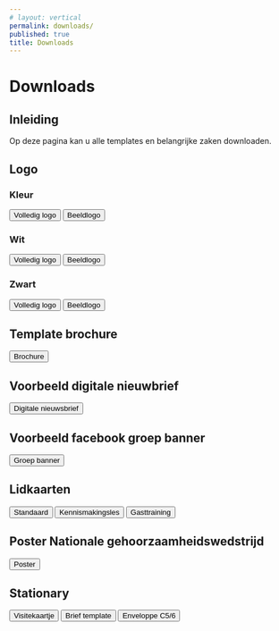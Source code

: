 ```yaml
---
# layout: vertical
permalink: downloads/
published: true
title: Downloads
---
```


# Downloads

## Inleiding

Op deze pagina kan u alle templates en belangrijke zaken downloaden.

## Logo

### Kleur

<a href="{{'images/downloads/logo_kleur/volledig.zip' | relative_url }}" download><button type="button" class="btn btn-primary btn-lg">Volledig logo</button></a>
<a href="{{'images/downloads/logo_kleur/beeld.zip' | relative_url }}" download><button type="button" class="btn btn-primary btn-lg">Beeldlogo</button></a>

### Wit

<a href="{{'images/downloads/logo_wit/DGH_beeldlogo_wit.png' | relative_url }}" download><button type="button" class="btn btn-primary btn-lg">Volledig logo</button></a>
<a href="{{'images/downloads/logo_wit/DGH_logo_wit.png' | relative_url }}" download><button type="button" class="btn btn-primary btn-lg">Beeldlogo</button></a>

### Zwart

<a href="{{'images/downloads/logo_zwart/volledig.zip' | relative_url }}" download><button type="button" class="btn btn-primary btn-lg">Volledig logo</button></a>
<a href="{{'images/downloads/logo_zwart/beeld.zip' | relative_url }}" download><button type="button" class="btn btn-primary btn-lg">Beeldlogo</button></a>

## Template brochure

<a href="{{'images/downloads/DGH_brochure-template.zip' | relative_url }}" download><button type="button" class="btn btn-primary btn-lg">Brochure</button></a>

## Voorbeeld digitale nieuwbrief

<a href="{{'images/downloads/DGH_dignieuwsbrief.zip' | relative_url }}" download><button type="button" class="btn btn-primary btn-lg">Digitale nieuwsbrief</button></a>

## Voorbeeld facebook groep banner

<a href="{{'images/downloads/DGH_fb-banner.zip' | relative_url }}" download><button type="button" class="btn btn-primary btn-lg">Groep banner</button></a>

## Lidkaarten

<a href="{{'images/downloads/lidkaarten/DGH_standaard.zip' | relative_url }}" download><button type="button" class="btn btn-primary btn-lg">Standaard</button></a>
<a href="{{'images/downloads/lidkaarten/DGH_kennis.zip' | relative_url }}" download><button type="button" class="btn btn-primary btn-lg">Kennismakingsles</button></a>
<a href="{{'images/downloads/lidkaarten/DGH_gast.zip' | relative_url }}" download><button type="button" class="btn btn-primary btn-lg">Gasttraining</button></a>

## Poster Nationale gehoorzaamheidswedstrijd

<a href="{{'images/downloads/DGH_poster.zip' | relative_url }}" download><button type="button" class="btn btn-primary btn-lg">Poster</button></a>

## Stationary

<a href="{{'images/downloads/stationary/DGH_visitekaart.zip' | relative_url }}" download><button type="button" class="btn btn-primary btn-lg">Visitekaartje</button></a>
<a href="{{'images/downloads/stationary/DGH_brief.zip' | relative_url }}" download><button type="button" class="btn btn-primary btn-lg">Brief template</button></a>
<a href="{{'images/downloads/stationary/DGH_enveloppe.zip' | relative_url }}" download><button type="button" class="btn btn-primary btn-lg">Enveloppe C5/6</button></a>
